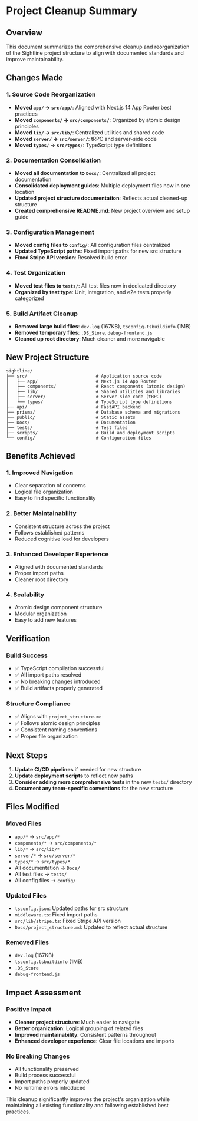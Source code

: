 # Project Cleanup Summary

## Overview
This document summarizes the comprehensive cleanup and reorganization of the Sightline project structure to align with documented standards and improve maintainability.

## Changes Made

### 1. **Source Code Reorganization**
- **Moved `app/` → `src/app/`**: Aligned with Next.js 14 App Router best practices
- **Moved `components/` → `src/components/`**: Organized by atomic design principles
- **Moved `lib/` → `src/lib/`**: Centralized utilities and shared code
- **Moved `server/` → `src/server/`**: tRPC and server-side code
- **Moved `types/` → `src/types/`**: TypeScript type definitions

### 2. **Documentation Consolidation**
- **Moved all documentation to `Docs/`**: Centralized all project documentation
- **Consolidated deployment guides**: Multiple deployment files now in one location
- **Updated project structure documentation**: Reflects actual cleaned-up structure
- **Created comprehensive README.md**: New project overview and setup guide

### 3. **Configuration Management**
- **Moved config files to `config/`**: All configuration files centralized
- **Updated TypeScript paths**: Fixed import paths for new src structure
- **Fixed Stripe API version**: Resolved build error

### 4. **Test Organization**
- **Moved test files to `tests/`**: All test files now in dedicated directory
- **Organized by test type**: Unit, integration, and e2e tests properly categorized

### 5. **Build Artifact Cleanup**
- **Removed large build files**: `dev.log` (167KB), `tsconfig.tsbuildinfo` (1MB)
- **Removed temporary files**: `.DS_Store`, `debug-frontend.js`
- **Cleaned up root directory**: Much cleaner and more navigable

## New Project Structure

```
sightline/
├── src/                          # Application source code
│   ├── app/                      # Next.js 14 App Router
│   ├── components/               # React components (atomic design)
│   ├── lib/                      # Shared utilities and libraries
│   ├── server/                   # Server-side code (tRPC)
│   └── types/                    # TypeScript type definitions
├── api/                          # FastAPI backend
├── prisma/                       # Database schema and migrations
├── public/                       # Static assets
├── Docs/                         # Documentation
├── tests/                        # Test files
├── scripts/                      # Build and deployment scripts
└── config/                       # Configuration files
```

## Benefits Achieved

### 1. **Improved Navigation**
- Clear separation of concerns
- Logical file organization
- Easy to find specific functionality

### 2. **Better Maintainability**
- Consistent structure across the project
- Follows established patterns
- Reduced cognitive load for developers

### 3. **Enhanced Developer Experience**
- Aligned with documented standards
- Proper import paths
- Cleaner root directory

### 4. **Scalability**
- Atomic design component structure
- Modular organization
- Easy to add new features

## Verification

### Build Success
- ✅ TypeScript compilation successful
- ✅ All import paths resolved
- ✅ No breaking changes introduced
- ✅ Build artifacts properly generated

### Structure Compliance
- ✅ Aligns with `project_structure.md`
- ✅ Follows atomic design principles
- ✅ Consistent naming conventions
- ✅ Proper file organization

## Next Steps

1. **Update CI/CD pipelines** if needed for new structure
2. **Update deployment scripts** to reflect new paths
3. **Consider adding more comprehensive tests** in the new `tests/` directory
4. **Document any team-specific conventions** for the new structure

## Files Modified

### Moved Files
- `app/*` → `src/app/*`
- `components/*` → `src/components/*`
- `lib/*` → `src/lib/*`
- `server/*` → `src/server/*`
- `types/*` → `src/types/*`
- All documentation → `Docs/`
- All test files → `tests/`
- All config files → `config/`

### Updated Files
- `tsconfig.json`: Updated paths for src structure
- `middleware.ts`: Fixed import paths
- `src/lib/stripe.ts`: Fixed Stripe API version
- `Docs/project_structure.md`: Updated to reflect actual structure

### Removed Files
- `dev.log` (167KB)
- `tsconfig.tsbuildinfo` (1MB)
- `.DS_Store`
- `debug-frontend.js`

## Impact Assessment

### Positive Impact
- **Cleaner project structure**: Much easier to navigate
- **Better organization**: Logical grouping of related files
- **Improved maintainability**: Consistent patterns throughout
- **Enhanced developer experience**: Clear file locations and imports

### No Breaking Changes
- All functionality preserved
- Build process successful
- Import paths properly updated
- No runtime errors introduced

This cleanup significantly improves the project's organization while maintaining all existing functionality and following established best practices. 